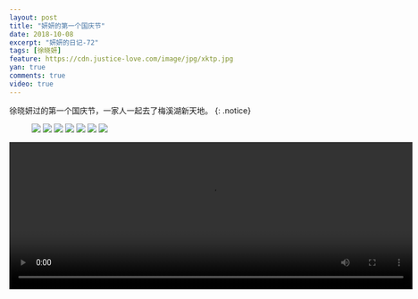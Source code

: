 ```yaml
---
layout: post
title: "妍妍的第一个国庆节"
date: 2018-10-08
excerpt: "妍妍的日记-72"
tags: [徐晓妍]
feature: https://cdn.justice-love.com/image/jpg/xktp.jpg
yan: true
comments: true
video: true
---
```

徐晓妍过的第一个国庆节，一家人一起去了梅溪湖新天地。
{: .notice}
<figure>
    <img src="{{ site.staticUrl }}/yanyan/image/guoqing1.jpg" />
    <img src="{{ site.staticUrl }}/yanyan/image/guoqing3.jpg" />
    <img src="{{ site.staticUrl }}/yanyan/image/guoqing4.jpg" />
    <img src="{{ site.staticUrl }}/yanyan/image/guoqing9.jpeg" />
    <img src="{{ site.staticUrl }}/yanyan/image/guoqing5.jpg" />
    <img src="{{ site.staticUrl }}/yanyan/image/guoqing6.jpg" />
    <img src="{{ site.staticUrl }}/yanyan/image/guoqing2.jpg" />
</figure>
<video id="my-video" class="video-js vjs-16-9 clipboard" controls preload="auto" width="722" height="264" data-setup="{}">
    <source src="{{ site.staticUrl }}/yanyan/video/guoqing8.mp4" type='video/mp4'>
    <p class="vjs-no-js">
      To view this video please enable JavaScript, and consider upgrading to a web browser that
      <a href="http://videojs.com/html5-video-support/" target="_blank">supports HTML5 video</a>
    </p>
</video>
